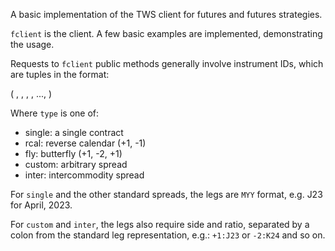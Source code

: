 A basic implementation of the TWS client for futures and futures strategies.

`fclient` is the client. A few basic examples are implemented, demonstrating the usage.

Requests to `fclient` public methods generally involve instrument IDs, which are tuples in the format:

( <symbol>, <exchange>, <type>, <leg0>, ..., <legN> )

Where `type` is one of:

- single: a single contract
- rcal:   reverse calendar (+1, -1)
- fly:    butterfly        (+1, -2, +1)
- custom: arbitrary spread
- inter:  intercommodity spread

For `single` and the other standard spreads, the legs are `MYY` format, e.g. J23 for April, 2023.

For `custom` and `inter`, the legs also require side and ratio, separated by a colon from the standard leg representation,  e.g.: `+1:J23` or `-2:K24` and so on.
